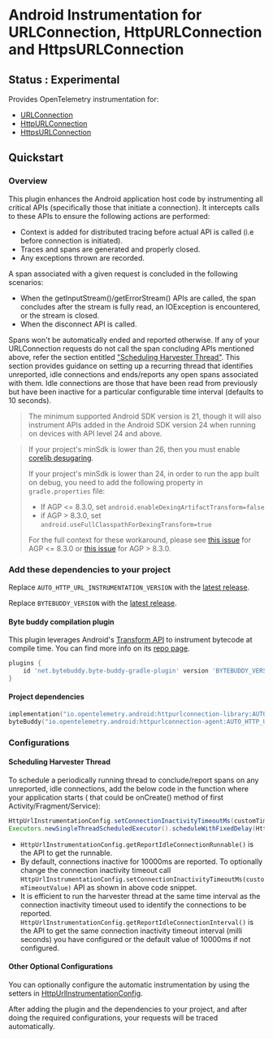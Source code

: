 # Android Instrumentation for URLConnection, HttpURLConnection and HttpsURLConnection

## Status : Experimental

Provides OpenTelemetry instrumentation for:
- [URLConnection](https://developer.android.com/reference/java/net/URLConnection)
- [HttpURLConnection](https://developer.android.com/reference/java/net/HttpURLConnection)
- [HttpsURLConnection](https://developer.android.com/reference/javax/net/ssl/HttpsURLConnection)

## Quickstart

### Overview

This plugin enhances the Android application host code by instrumenting all critical APIs (specifically those that initiate a connection). It intercepts calls to these APIs to ensure the following actions are performed:
- Context is added for distributed tracing before actual API is called (i.e before connection is initiated).
- Traces and spans are generated and properly closed.
- Any exceptions thrown are recorded.

A span associated with a given request is concluded in the following scenarios:
- When the getInputStream()/getErrorStream() APIs are called, the span concludes after the stream is fully read, an IOException is encountered, or the stream is closed.
- When the disconnect API is called.

Spans won't be automatically ended and reported otherwise. If any of your URLConnection requests do not call the span concluding APIs mentioned above, refer the section entitled ["Scheduling Harvester Thread"](#scheduling-harvester-thread). This section provides guidance on setting up a recurring thread that identifies unreported, idle connections and ends/reports any open spans associated with them. Idle connections are those that have been read from previously but have been inactive for a particular configurable time interval (defaults to 10 seconds).

> The minimum supported Android SDK version is 21, though it will also instrument APIs added in the Android SDK version 24 when running on devices with API level 24 and above.

> If your project's minSdk is lower than 26, then you must enable
> [corelib desugaring](https://developer.android.com/studio/write/java8-support#library-desugaring).
>
> If your project's minSdk is lower than 24, in order to run the app built on debug, you need to add the following property in `gradle.properties` file:
> -  If AGP <= 8.3.0, set `android.enableDexingArtifactTransform=false`
> - if AGP > 8.3.0, set `android.useFullClasspathForDexingTransform=true`
>
> For the full context for these workaround, please see
> [this issue](https://issuetracker.google.com/issues/334281968) for AGP <= 8.3.0
> or [this issue](https://issuetracker.google.com/issues/230454566#comment18) for AGP > 8.3.0.

### Add these dependencies to your project

Replace `AUTO_HTTP_URL_INSTRUMENTATION_VERSION` with the [latest release](https://central.sonatype.com/search?q=g%3Aio.opentelemetry.android++a%3Ahttpurlconnection-library&smo=true).

Replace `BYTEBUDDY_VERSION` with the [latest release](https://search.maven.org/search?q=g:net.bytebuddy%20AND%20a:byte-buddy).

#### Byte buddy compilation plugin

This plugin leverages Android's [Transform API](https://developer.android.com/reference/tools/gradle-api/current/com/android/build/api/variant/ScopedArtifactsOperation#toTransform(com.android.build.api.artifact.ScopedArtifact,kotlin.Function1,kotlin.Function1,kotlin.Function1)) to instrument bytecode at compile time. You can find more info on its [repo page](https://github.com/raphw/byte-buddy/tree/master/byte-buddy-gradle-plugin/android-plugin).

```groovy
plugins {
    id 'net.bytebuddy.byte-buddy-gradle-plugin' version 'BYTEBUDDY_VERSION'
}
```

#### Project dependencies

```kotlin
implementation("io.opentelemetry.android:httpurlconnection-library:AUTO_HTTP_URL_INSTRUMENTATION_VERSION")
byteBuddy("io.opentelemetry.android:httpurlconnection-agent:AUTO_HTTP_URL_INSTRUMENTATION_VERSION")
```

### Configurations

#### Scheduling Harvester Thread

To schedule a periodically running thread to conclude/report spans on any unreported, idle connections, add the below code in the function where your application starts ( that could be onCreate() method of first Activity/Fragment/Service):
```Java
HttpUrlInstrumentationConfig.setConnectionInactivityTimeoutMs(customTimeoutValue); //This is optional. Replace customTimeoutValue with a long data type value which denotes the connection inactivity timeout in milli seconds. Defaults to 10000ms
Executors.newSingleThreadScheduledExecutor().scheduleWithFixedDelay(HttpUrlInstrumentationConfig.getReportIdleConnectionRunnable(), 0, HttpUrlInstrumentationConfig.getReportIdleConnectionInterval(), TimeUnit.MILLISECONDS);
```

- `HttpUrlInstrumentationConfig.getReportIdleConnectionRunnable()` is the API to get the runnable.
- By default, connections inactive for 10000ms are reported. To optionally change the connection inactivity timeout call `HttpUrlInstrumentationConfig.setConnectionInactivityTimeoutMs(customTimeoutValue)` API as shown in above code snippet.
- It is efficient to run the harvester thread at the same time interval as the connection inactivity timeout used to identify the connections to be reported. `HttpUrlInstrumentationConfig.getReportIdleConnectionInterval()` is the API to get the same connection inactivity timeout interval (milli seconds) you have configured or the default value of 10000ms if not configured.

#### Other Optional Configurations
You can optionally configure the automatic instrumentation by using the setters in [HttpUrlInstrumentationConfig](library/src/main/java/io/opentelemetry/instrumentation/library/httpurlconnection/HttpUrlInstrumentationConfig.java).

After adding the plugin and the dependencies to your project, and after doing the required configurations, your requests will be traced automatically.
